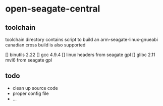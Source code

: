 open-seagate-central
====================

toolchain
-------
toolchain directory contains script to build an arm-seagate-linux-gnueabi
canadian cross build is also supported

[] binutils 2.22
[] gcc 4.9.4
[] linux headers from seagate gpl
[] glibc 2.11 mvl6 from seagate gpl

todo
-------
- clean up source code
- proper config file
- ...